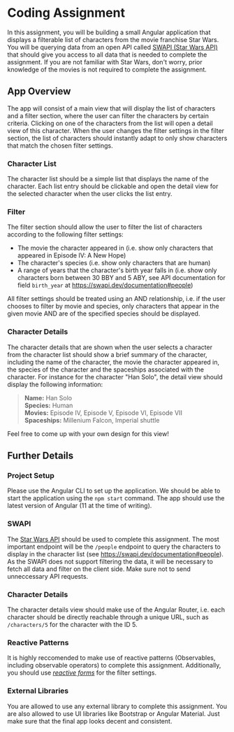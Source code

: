 # Coding Assignment
In this assignment, you will be building a small Angular application that displays a filterable list of characters from the movie franchise Star Wars. You will be querying data from an open API called [SWAPI (Star Wars API)](https://swapi.dev/) that should give you access to all data that is needed to complete the assignment. If you are not familiar with Star Wars, don't worry, prior knowledge of the movies is not required to complete the assignment. 

## App Overview
The app will consist of a main view that will display the list of characters and a filter section, where the user can filter the characters by certain criteria. Clicking on one of the characters from the list will open a detail view of this character. When the user changes the filter settings in the filter section, the list of characters should instantly adapt to only show characters that match the chosen filter settings.

### Character List
The character list should be a simple list that displays the name of the character. Each list entry should be clickable and open the detail view for the selected character when the user clicks the list entry.

### Filter
The filter section should allow the user to filter the list of characters according to the following filter settings:

* The movie the character appeared in (i.e. show only characters that appeared in Episode IV: A New Hope)
* The character's species (i.e. show only characters that are human)
* A range of years that the character's birth year falls in (i.e. show only characters born between 30 BBY and 5 ABY, see API documentation for field `birth_year` at https://swapi.dev/documentation#people)

All filter settings should be treated using an AND relationship, i.e. if the user chooses to filter by movie and species, only characters that appear in the given movie AND are of the specified species should be displayed.

### Character Details
The character details that are shown when the user selects a character from the character list should show a brief summary of the character, including the name of the character, the movie the character appeared in, the species of the character and the spaceships associated with the character. For instance for the character "Han Solo", the detail view should display the following information:

> **Name:** Han Solo  
> **Species:** Human  
> **Movies:** Episode IV, Episode V, Episode VI, Episode VII  
> **Spaceships:** Millenium Falcon, Imperial shuttle  

Feel free to come up with your own design for this view!

## Further Details

### Project Setup
Please use the Angular CLI to set up the application. We should be able to start the application using the `npm start` command. The app should use the latest version of Angular (11 at the time of writing).

### SWAPI
The [Star Wars API](https://swapi.dev/) should be used to complete this assignment. The most important endpoint will be the `/people` endpoint to query the characters to display in the character list (see https://swapi.dev/documentation#people). As the SWAPI does not support filtering the data, it will be necessary to fetch all data and filter on the client side. Make sure not to send unneccessary API requests.

### Character Details
The character details view should make use of the Angular Router, i.e. each character should be directly reachable through a unique URL, such as `/characters/5` for the character with the ID 5.

### Reactive Patterns
It is highly reccomended to make use of reactive patterns (Observables, including observable operators) to complete this assignment. Additionally, you should use [*reactive forms*](https://angular.io/guide/reactive-forms) for the filter settings.

### External Libraries
You are allowed to use any external library to complete this assignment. You are also allowed to use UI libraries like Bootstrap or Angular Material. Just make sure that the final app looks decent and consistent.
